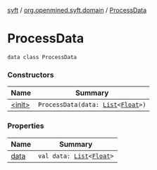 [syft](../../index.md) / [org.openmined.syft.domain](../index.md) / [ProcessData](./index.md)

# ProcessData

`data class ProcessData`

### Constructors

| Name | Summary |
|---|---|
| [&lt;init&gt;](-init-.md) | `ProcessData(data: `[`List`](https://kotlinlang.org/api/latest/jvm/stdlib/kotlin.collections/-list/index.html)`<`[`Float`](https://kotlinlang.org/api/latest/jvm/stdlib/kotlin/-float/index.html)`>)` |

### Properties

| Name | Summary |
|---|---|
| [data](data.md) | `val data: `[`List`](https://kotlinlang.org/api/latest/jvm/stdlib/kotlin.collections/-list/index.html)`<`[`Float`](https://kotlinlang.org/api/latest/jvm/stdlib/kotlin/-float/index.html)`>` |
